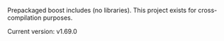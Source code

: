 Prepackaged boost includes (no libraries). This project exists for cross-compilation purposes.

Current version: v1.69.0
